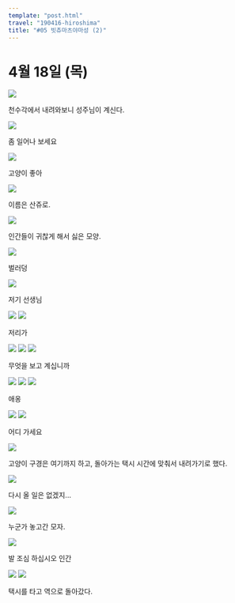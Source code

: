 ```yaml
---
template: "post.html"
travel: "190416-hiroshima"
title: "#05 빗츄마츠야마성 (2)"
---
```


# 4월 18일 (목)

![](/190416-hiroshima/05_01.jpg)

천수각에서 내려와보니 성주님이 계신다.

![](/190416-hiroshima/05_02.jpg)

좀 일어나 보세요

![](/190416-hiroshima/05_03.jpg)

고양이 좋아

![](/190416-hiroshima/05_04.jpg)

이름은 산쥬로.

![](/190416-hiroshima/05_05.jpg)

인간들이 귀찮게 해서 싫은 모양.

![](/190416-hiroshima/05_06.jpg)

벌러덩

![](/190416-hiroshima/05_07.jpg)

저기 선생님

![](/190416-hiroshima/05_08.jpg)
![](/190416-hiroshima/05_09.jpg)

저리가

![](/190416-hiroshima/05_10.jpg)
![](/190416-hiroshima/05_11.jpg)
![](/190416-hiroshima/05_12.jpg)

무엇을 보고 계십니까

![](/190416-hiroshima/05_13.jpg)
![](/190416-hiroshima/05_14.jpg)
![](/190416-hiroshima/05_15.jpg)

애옹

![](/190416-hiroshima/05_16.jpg)
![](/190416-hiroshima/05_17.jpg)

어디 가세요

![](/190416-hiroshima/05_18.jpg)

고양이 구경은 여기까지 하고, 돌아가는 택시 시간에 맞춰서 내려가기로 했다.

![](/190416-hiroshima/05_19.jpg)

다시 올 일은 없겠지...

![](/190416-hiroshima/05_20.jpg)

누군가 놓고간 모자.

![](/190416-hiroshima/05_21.jpg)

발 조심 하십시오 인간

![](/190416-hiroshima/05_22.jpg)
![](/190416-hiroshima/05_23.jpg)

택시를 타고 역으로 돌아갔다.
